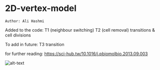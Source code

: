 # 2D-vertex-model

`Author: Ali Hashmi`

Added to the code: T1 (neighbour switching) T2 (cell removal) transitions & cell divisions

To add in future: T3 transition

for further reading: https://sci-hub.tw/10.1016/j.pbiomolbio.2013.09.003


![alt-text](https://github.com/alihashmiii/vertex-model-2D/blob/master/results.gif)



